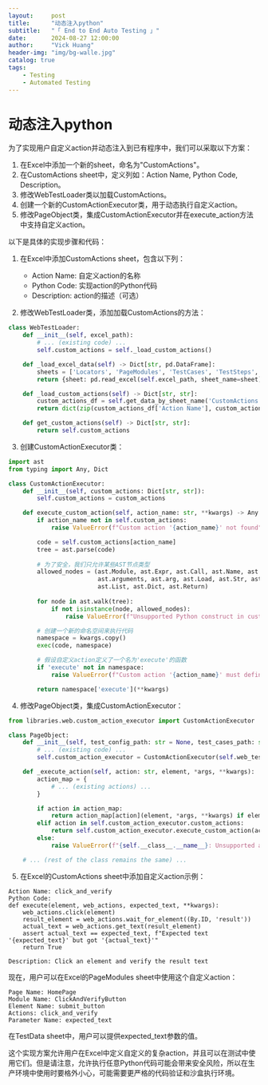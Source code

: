 ```yaml
---
layout:     post
title:      "动态注入python"
subtitle:   "「 End to End Auto Testing 」" 
date:       2024-08-27 12:00:00
author:     "Vick Huang"
header-img: "img/bg-walle.jpg"
catalog: true
tags:
    - Testing
    - Automated Testing
---
```



# 动态注入python

为了实现用户自定义action并动态注入到已有程序中，我们可以采取以下方案：

1. 在Excel中添加一个新的sheet，命名为"CustomActions"。
2. 在CustomActions sheet中，定义列如：Action Name, Python Code, Description。
3. 修改WebTestLoader类以加载CustomActions。
4. 创建一个新的CustomActionExecutor类，用于动态执行自定义action。
5. 修改PageObject类，集成CustomActionExecutor并在execute_action方法中支持自定义action。

以下是具体的实现步骤和代码：

1. 在Excel中添加CustomActions sheet，包含以下列：
   - Action Name: 自定义action的名称
   - Python Code: 实现action的Python代码
   - Description: action的描述（可选）

2. 修改WebTestLoader类，添加加载CustomActions的方法：

```python
class WebTestLoader:
    def __init__(self, excel_path):
        # ... (existing code) ...
        self.custom_actions = self._load_custom_actions()

    def _load_excel_data(self) -> Dict[str, pd.DataFrame]:
        sheets = ['Locators', 'PageModules', 'TestCases', 'TestSteps', 'TestData', 'WebEnvironments', 'CustomActions']
        return {sheet: pd.read_excel(self.excel_path, sheet_name=sheet).fillna("") for sheet in sheets}

    def _load_custom_actions(self) -> Dict[str, str]:
        custom_actions_df = self.get_data_by_sheet_name('CustomActions')
        return dict(zip(custom_actions_df['Action Name'], custom_actions_df['Python Code']))

    def get_custom_actions(self) -> Dict[str, str]:
        return self.custom_actions
```

3. 创建CustomActionExecutor类：

```python
import ast
from typing import Any, Dict

class CustomActionExecutor:
    def __init__(self, custom_actions: Dict[str, str]):
        self.custom_actions = custom_actions

    def execute_custom_action(self, action_name: str, **kwargs) -> Any:
        if action_name not in self.custom_actions:
            raise ValueError(f"Custom action '{action_name}' not found")

        code = self.custom_actions[action_name]
        tree = ast.parse(code)
        
        # 为了安全，我们只允许某些AST节点类型
        allowed_nodes = (ast.Module, ast.Expr, ast.Call, ast.Name, ast.Attribute,
                         ast.arguments, ast.arg, ast.Load, ast.Str, ast.Num,
                         ast.List, ast.Dict, ast.Return)
        
        for node in ast.walk(tree):
            if not isinstance(node, allowed_nodes):
                raise ValueError(f"Unsupported Python construct in custom action '{action_name}'")

        # 创建一个新的命名空间来执行代码
        namespace = kwargs.copy()
        exec(code, namespace)

        # 假设自定义action定义了一个名为'execute'的函数
        if 'execute' not in namespace:
            raise ValueError(f"Custom action '{action_name}' must define an 'execute' function")

        return namespace['execute'](**kwargs)
```

4. 修改PageObject类，集成CustomActionExecutor：

```python
from libraries.web.custom_action_executor import CustomActionExecutor

class PageObject:
    def __init__(self, test_config_path: str = None, test_cases_path: str = None):
        # ... (existing code) ...
        self.custom_action_executor = CustomActionExecutor(self.web_test_loader.get_custom_actions())

    def _execute_action(self, action: str, element, *args, **kwargs):
        action_map = {
            # ... (existing actions) ...
        }

        if action in action_map:
            return action_map[action](element, *args, **kwargs) if element else action_map[action](*args, **kwargs)
        elif action in self.custom_action_executor.custom_actions:
            return self.custom_action_executor.execute_custom_action(action, element=element, web_actions=self.web_actions, **kwargs)
        else:
            raise ValueError(f"{self.__class__.__name__}: Unsupported action: {action}")

    # ... (rest of the class remains the same) ...
```

5. 在Excel的CustomActions sheet中添加自定义action示例：

```
Action Name: click_and_verify
Python Code:
def execute(element, web_actions, expected_text, **kwargs):
    web_actions.click(element)
    result_element = web_actions.wait_for_element((By.ID, 'result'))
    actual_text = web_actions.get_text(result_element)
    assert actual_text == expected_text, f"Expected text '{expected_text}' but got '{actual_text}'"
    return True

Description: Click an element and verify the result text
```

现在，用户可以在Excel的PageModules sheet中使用这个自定义action：

```
Page Name: HomePage
Module Name: ClickAndVerifyButton
Element Name: submit_button
Actions: click_and_verify
Parameter Name: expected_text
```

在TestData sheet中，用户可以提供expected_text参数的值。

这个实现方案允许用户在Excel中定义自定义的复杂action，并且可以在测试中使用它们。但是请注意，允许执行任意Python代码可能会带来安全风险，所以在生产环境中使用时要格外小心，可能需要更严格的代码验证和沙盒执行环境。